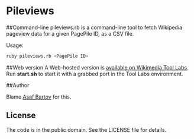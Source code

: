 Pileviews
=========

##Command-line
pileviews.rb is a command-line tool to fetch Wikipedia pageview data for a given PagePile ID, as a CSV file.

Usage: 

```bash
ruby pileviews.rb <PagePile ID>
```

##Web version
A Web-hosted version is [available on Wikimedia Tool Labs](https://tools.wmflabs.org/pileviews).  Run **start.sh** to start it with a grabbed port in the Tool Labs environment.

##Author

Blame [Asaf Bartov](https://meta.wikimedia.org/wiki/User:Ijon) for this.

## License
The code is in the public domain.  See the LICENSE file for details.

